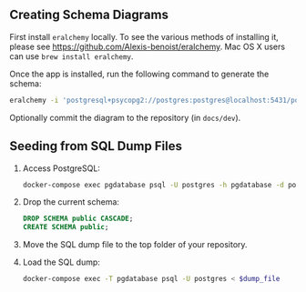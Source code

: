 ## Creating Schema Diagrams

First install `eralchemy` locally. To see the various methods of installing it, please see https://github.com/Alexis-benoist/eralchemy. Mac OS X users can use `brew install eralchemy`.

Once the app is installed, run the following command to generate the schema:

```sh
eralchemy -i 'postgresql+psycopg2://postgres:postgres@localhost:5431/postgres' -o docs/dev/schema-current.pdf
```

Optionally commit the diagram to the repository (in `docs/dev`).

## Seeding from SQL Dump Files

1. Access PostgreSQL:

   ```sh
   docker-compose exec pgdatabase psql -U postgres -h pgdatabase -d postgres
   ```

2. Drop the current schema:

   ```sql
   DROP SCHEMA public CASCADE;
   CREATE SCHEMA public;
   ```

3. Move the SQL dump file to the top folder of your repository.

4. Load the SQL dump:

   ```sh
   docker-compose exec -T pgdatabase psql -U postgres < $dump_file
   ```

   